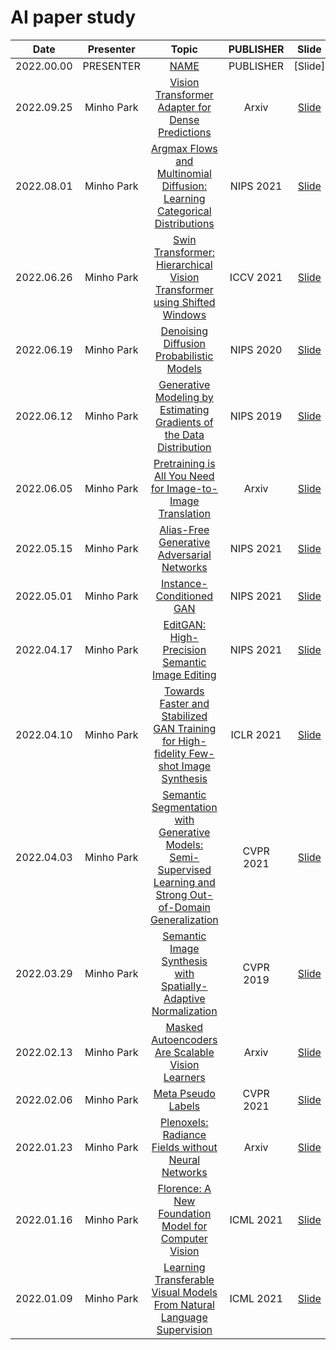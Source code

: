 # AI paper study

|    Date    | Presenter  |                                                                       Topic                                                                        | PUBLISHER |                      Slide                      |
| :--------: | :--------: | :------------------------------------------------------------------------------------------------------------------------------------------------: | :-------: | :---------------------------------------------: |
| 2022.00.00 | PRESENTER  |                                                                    [NAME](URL)                                                                     | PUBLISHER |                     [Slide]                     |
| 2022.09.25 | Minho Park |                                [Vision Transformer Adapter for Dense Predictions](https://arxiv.org/abs/2205.08534)                                |   Arxiv   |      [Slide](slides/2022/ViT-Adapter.pdf)       |
| 2022.08.01 | Minho Park |                   [Argmax Flows and Multinomial Diffusion: Learning Categorical Distributions](https://arxiv.org/abs/2102.05379)                   | NIPS 2021 |      [Slide](slides/2022/ArgmaxFlows.pdf)       |
| 2022.06.26 | Minho Park |                    [Swin Transformer: Hierarchical Vision Transformer using Shifted Windows](https://arxiv.org/abs/2103.14030)                     | ICCV 2021 |    [Slide](slides/2022/Swin-Transformer.pdf)    |
| 2022.06.19 | Minho Park |                                    [Denoising Diffusion Probabilistic Models](https://arxiv.org/abs/2006.11239)                                    | NIPS 2020 |          [Slide](slides/2022/DDPM.pdf)          |
| 2022.06.12 | Minho Park |                      [Generative Modeling by Estimating Gradients of the Data Distribution](https://arxiv.org/abs/1907.05600)                      | NIPS 2019 |  [Slide](slides/2022/Score-based%20model.pdf)   |
| 2022.06.05 | Minho Park |                           [Pretraining is All You Need for Image-to-Image Translation](https://arxiv.org/abs/2205.12952)                           |   Arxiv   |          [Slide](slides/2022/PITI.pdf)          |
| 2022.05.15 | Minho Park |                                   [Alias-Free Generative Adversarial Networks](https://arxiv.org/abs/2106.12423)                                   | NIPS 2021 |       [Slide](slides/2022/StyleGAN3.pdf)        |
| 2022.05.01 | Minho Park |                                            [Instance-Conditioned GAN](https://arxiv.org/abs/2109.05070)                                            | NIPS 2021 |         [Slide](slides/2022/IC-GAN.pdf)         |
| 2022.04.17 | Minho Park |                                 [EditGAN: High-Precision Semantic Image Editing](https://arxiv.org/abs/2111.03186)                                 | NIPS 2021 |        [Slide](slides/2022/EditGAN.pdf)         |
| 2022.04.10 | Minho Park |             [Towards Faster and Stabilized GAN Training for High-fidelity Few-shot Image Synthesis](https://arxiv.org/abs/2101.04775)              | ICLR 2021 |        [Slide](slides/2022/FastGAN.pdf)         |
| 2022.04.03 | Minho Park | [Semantic Segmentation with Generative Models: Semi-Supervised Learning and Strong Out-of-Domain Generalization](https://arxiv.org/abs/2104.05833) | CVPR 2021 |      [Slide](slides/2022/semanticGAN.pdf)       |
| 2022.03.29 | Minho Park |                         [Semantic Image Synthesis with Spatially-Adaptive Normalization](https://arxiv.org/abs/1903.07291)                         | CVPR 2019 |         [Slide](slides/2022/SPADE.pdf)          |
| 2022.02.13 | Minho Park |                                [Masked Autoencoders Are Scalable Vision Learners](https://arxiv.org/abs/2111.06377)                                |   Arxiv   |          [Slide](slides/2022/MAE.pdf)           |
| 2022.02.06 | Minho Park |                                               [Meta Pseudo Labels](https://arxiv.org/abs/2003.10580)                                               | CVPR 2021 | [Slide](slides/2022/Meta%20Pseudo%20Labels.pdf) |
| 2022.01.23 | Minho Park |                               [Plenoxels: Radiance Fields without Neural Networks](https://arxiv.org/abs/2112.05131)                               |   Arxiv   |       [Slide](slides/2022/Plenoxels.pdf)        |
| 2022.01.16 | Minho Park |                              [Florence: A New Foundation Model for Computer Vision](https://arxiv.org/abs/2111.11432)                              | ICML 2021 |        [Slide](slides/2022/Florence.pdf)        |
| 2022.01.09 | Minho Park |                     [Learning Transferable Visual Models From Natural Language Supervision](https://arxiv.org/abs/2103.00020)                      | ICML 2021 |          [Slide](slides/2022/CLIP.pdf)          |
